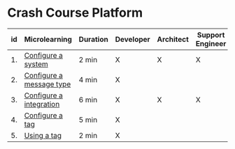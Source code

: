 # Crash Course Platform


| id | Microlearning | Duration | Developer | Architect | Support<br>Engineer |
| ---- | ---- | ---- | ---- | ---- | ---- |
|1. |[Configure a system](crashcourse-platform-capture-configure-a-system.md)| 2 min | X | X | X |
|2. |[Configure a message type](crashcourse-platform-capture-configure-a-message-type.md)| 4 min | X | | |
|3. |[Configure a integration](crashcourse-platform-capture-configure-a-integration.md)| 6 min | X | X | X |
|4. |[Configure a tag](crashcourse-platform-capture-configure-a-tag.md)| 5 min | X | | | 
|5. |[Using a tag](crashcourse-platform-capture-using-a-tag.md)| 2 min | X | | |